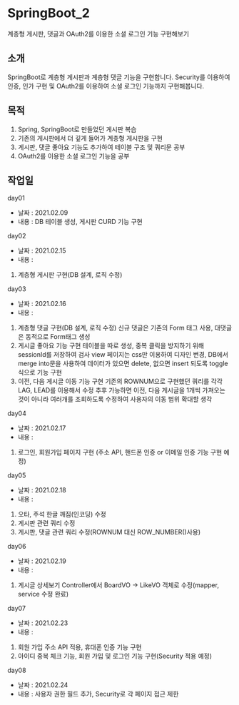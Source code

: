 # SpringBoot_2
계층형 게시판, 댓글과 OAuth2를 이용한 소셜 로그인 기능 구현해보기

## 소개
SpringBoot로 계층형 게시판과 계층형 댓글 기능을 구현합니다.
Security를 이용하여 인증, 인가 구현 및 OAuth2를 이용하여 소셜 로그인 기능까지 구현해봅니다.

## 목적
1. Spring, SpringBoot로 만들었던 게시판 복습
2. 기존의 게시판에서 더 깊게 들어가 계층형 게시판을 구현
3. 게시판, 댓글 좋아요 기능도 추가하여 테이블 구조 및 쿼리문 공부
4. OAuth2를 이용한 소셜 로그인 기능을 공부

## 작업일
day01
- 날짜 : 2021.02.09
- 내용 : DB 테이블 생성, 게시판 CURD 기능 구현

day02
- 날짜 : 2021.02.15
- 내용 : 
1. 계층형 게시판 구현(DB 설계, 로직 수정)

day03
- 날짜 : 2021.02.16
- 내용 : 
1. 계층형 댓글 구현(DB 설계, 로직 수정)
신규 댓글은 기존의 Form 태그 사용, 대댓글은 동적으로 Form태그 생성
2. 게시글 좋아요 기능 구현
테이블을 따로 생성, 중복 클릭을 방지하기 위해 sessionId를 저장하여 검사
view 페이지는 css만 이용하여 디자인 변경, DB에서 merge into문을 사용하여
데이터가 있으면 delete, 없으면 insert 되도록 toggle 식으로 기능 구현
3. 이전, 다음 게시글 이동 기능 구현
기존의 ROWNUM으로 구현했던 쿼리를 각각 LAG, LEAD를 이용해서 수정
추후 가능하면 이전, 다음 게시글을 1개씩 가져오는 것이 아니라 여러개를 조회하도록 수정하여 사용자의 이동 범위 확대할 생각

day04
- 날짜 : 2021.02.17
- 내용 : 
1. 로그인, 회원가입 페이지 구현 (주소 API, 핸드폰 인증 or 이메일 인증 기능 구현 예정)

day05
- 날짜 : 2021.02.18
- 내용 : 
1. 오타, 주석 한글 깨짐(인코딩) 수정
2. 게시판 관련 쿼리 수정
3. 게시판, 댓글 관련 쿼리 수정(ROWNUM 대신 ROW_NUMBER()사용)

day06
- 날짜 : 2021.02.19
- 내용 : 
1. 게시글 상세보기 Controller에서 BoardVO -> LikeVO 객체로 수정(mapper, service 수정 완료)

day07
- 날짜 : 2021.02.23
- 내용 : 
1. 회원 가입 주소 API 적용, 휴대폰 인증 기능 구현
2. 아이디 중복 체크 기능, 회원 가입 및 로그인 기능 구현(Security 적용 예정)

day08
- 날짜 : 2021.02.24
- 내용 : 사용자 권한 필드 추가, Security로 각 페이지 접근 제한